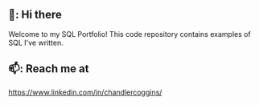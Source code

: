## 👋: Hi there 
Welcome to my SQL Portfolio! This code repository contains examples of SQL I've written. 
## 📫: Reach me at 
https://www.linkedin.com/in/chandlercoggins/
